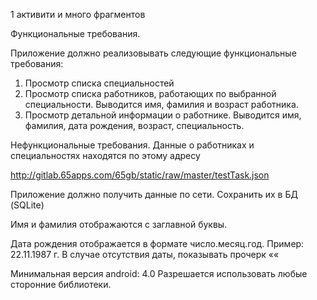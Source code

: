 
1 активити и много фрагментов

Функциональные требования.

Приложение должно реализовывать следующие функциональные требования:

1. Просмотр списка специальностей
2. Просмотр списка работников, работающих по выбранной специальности.
Выводится имя, фамилия и возраст работника.
3. Просмотр детальной информации о работнике.
Выводится имя, фамилия, дата рождения, возраст, специальность.

Нефункциональные требования.
Данные о работниках и специальностях находятся по этому адресу

http://gitlab.65apps.com/65gb/static/raw/master/testTask.json

Приложение должно получить данные по сети. Сохранить их в БД (SQLite)

Имя и фамилия отображаются с заглавной буквы.

Дата рождения отображается в формате число.месяц.год. Пример: 22.11.1987 г.
В случае отсутствия даты, показывать прочерк «­«

Минимальная версия android: 4.0
Разрешается использовать любые сторонние библиотеки.

